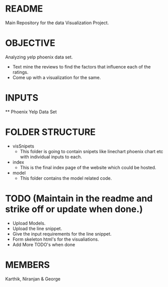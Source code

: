 README
======

Main Repository for the data Visualization Project. 

OBJECTIVE
=========

Analyzing yelp phoenix data set.

 * Text mine the reviews to find the factors that influence each of the ratings.
 * Come up with a visualization for the same.

INPUTS
======

  ** Phoenix Yelp Data Set

FOLDER STRUCTURE
================

 * visSnipets
   * This folder is going to contain snipets like linechart phoenix chart etc with individual inputs to each.
 * index
   * This is the final index page of the website which could be hosted.
 * model
   * This folder contains the model related code.


TODO (Maintain in the readme and strike off or update when done.) 
====
  * Upload Models.
  * Upload the line snippet.
  * Give the input requirements for the line snippet.
  * Form skeleton html's for the visualiations.
  * Add More TODO's when done

MEMBERS
=======

Karthik, Niranjan & George
